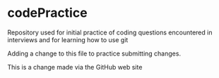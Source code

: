 codePractice
============

Repository used for initial practice of coding questions encountered in interviews and for learning how to use git

Adding a change to this file to practice submitting changes.

This is a change made via the GitHub web site
